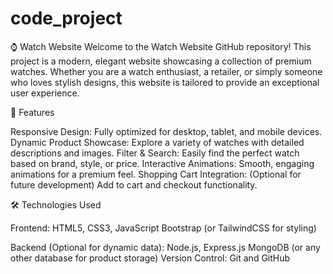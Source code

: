 # code_project
⌚ Watch Website
Welcome to the Watch Website GitHub repository! This project is a modern, elegant website showcasing a collection of premium watches. Whether you are a watch enthusiast, a retailer, or simply someone who loves stylish designs, this website is tailored to provide an exceptional user experience.

🌟 Features

Responsive Design: Fully optimized for desktop, tablet, and mobile devices.
Dynamic Product Showcase: Explore a variety of watches with detailed descriptions and images.
Filter & Search: Easily find the perfect watch based on brand, style, or price.
Interactive Animations: Smooth, engaging animations for a premium feel.
Shopping Cart Integration: (Optional for future development) Add to cart and checkout functionality.

🛠️ Technologies Used

Frontend:
HTML5, CSS3, JavaScript
Bootstrap (or TailwindCSS for styling)

Backend (Optional for dynamic data):
Node.js, Express.js
MongoDB (or any other database for product storage)
Version Control: Git and GitHub
